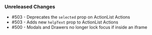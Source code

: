 ### Unreleased Changes

<!--
Example: - #123 - Adds new Button component prop `active`
Example: - #456 - Deprecates Tab prop `tabs`
-->


- #503 - Deprecates the `selected` prop on ActionList Actions
- #503 - Adds new `helpText` prop to ActionList Actions
- #500 - Modals and Drawers no longer lock focus if inside an iframe

